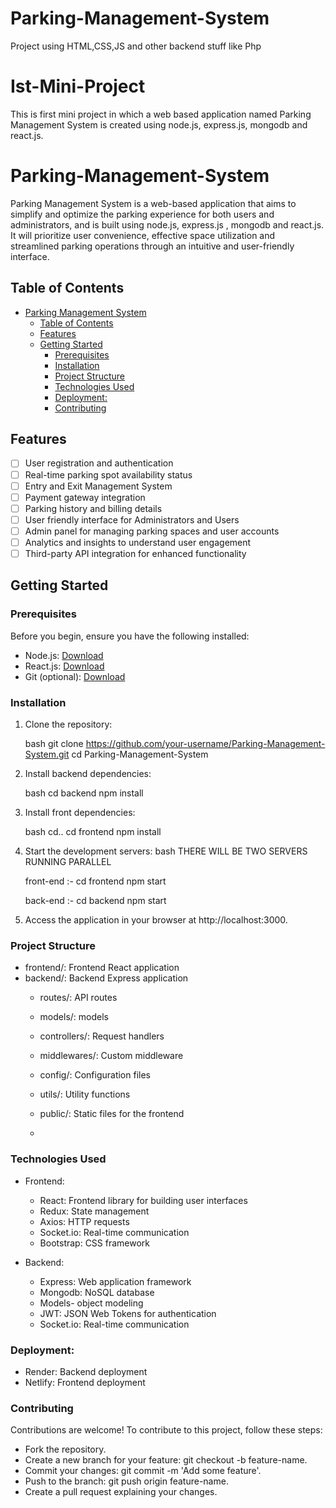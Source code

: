 # Parking-Management-System
Project using HTML,CSS,JS and other backend stuff like Php
# Ist-Mini-Project
This is first mini project in which  a web based application named Parking Management System is created using  node.js, express.js, mongodb and react.js.

# Parking-Management-System
Parking Management System is a web-based application that aims to simplify and optimize the parking experience for both users and administrators, and is built using node.js, express.js , mongodb and react.js. It will prioritize user convenience, effective space utilization and streamlined parking operations through an intuitive and user-friendly interface.

## Table of Contents

- [Parking Management System](#Parking-Management-System)
  - [Table of Contents](#table-of-contents)
  - [Features](#features)
  - [Getting Started](#getting-started)
    - [Prerequisites](#prerequisites)
    - [Installation](#installation)
    - [Project Structure](#project-structure)
    - [Technologies Used](#technologies-used)
    - [Deployment:](#deployment)
    - [Contributing](#contributing)

## Features

- [ ] User registration and authentication
- [ ] Real-time parking spot availability status
- [ ] Entry and Exit Management System
- [ ] Payment gateway integration
- [ ] Parking history and billing details
- [ ] User friendly interface for Administrators and Users
- [ ] Admin panel for managing parking spaces and user accounts
- [ ] Analytics and insights to understand user engagement
- [ ] Third-party API integration for enhanced functionality

## Getting Started

### Prerequisites

Before you begin, ensure you have the following installed:

- Node.js: [Download](https://nodejs.org/)
- React.js: [Download](https://react.dev/)
- Git (optional): [Download](https://git-scm.com/downloads)

### Installation

1. Clone the repository:

   bash
   git clone https://github.com/your-username/Parking-Management-System.git
   cd Parking-Management-System
   

2. Install backend dependencies:
 
   bash
    cd backend
    npm install
   

3. Install front dependencies:

   bash
    cd..
    cd frontend
    npm install
   

4. Start the development servers:
   bash
   THERE WILL BE TWO SERVERS RUNNING PARALLEL

    front-end :- 
    cd frontend
    npm start

    back-end :- 
    cd backend 
    npm start
   
5. Access the application in your browser at http://localhost:3000.

### Project Structure
- frontend/: Frontend React application
- backend/: Backend Express application
  - routes/: API routes
  - models/: models
  - controllers/: Request handlers
  - middlewares/: Custom middleware
  - config/: Configuration files
  - utils/: Utility functions
  - public/: Static files for the frontend
 
  - 
### Technologies Used

- Frontend:
  - React: Frontend library for building user interfaces
  - Redux: State management
  - Axios: HTTP requests
  - Socket.io: Real-time communication
  - Bootstrap: CSS framework
  
- Backend:
  - Express: Web application framework
  - Mongodb: NoSQL database
  - Models- object modeling
  - JWT: JSON Web Tokens for authentication
  - Socket.io: Real-time communication

### Deployment:
- Render: Backend deployment
- Netlify: Frontend deployment

### Contributing
Contributions are welcome! To contribute to this project, follow these steps:

-  Fork the repository.
- Create a new branch for your feature: git checkout -b feature-name.
- Commit your changes: git commit -m 'Add some feature'.
- Push to the branch: git push origin feature-name.
-  Create a pull request explaining your changes.
